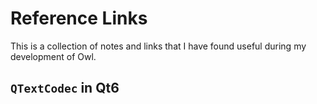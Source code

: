 # Reference Links

This is a collection of notes and links that I have found useful during my development of Owl.

## `QTextCodec` in Qt6